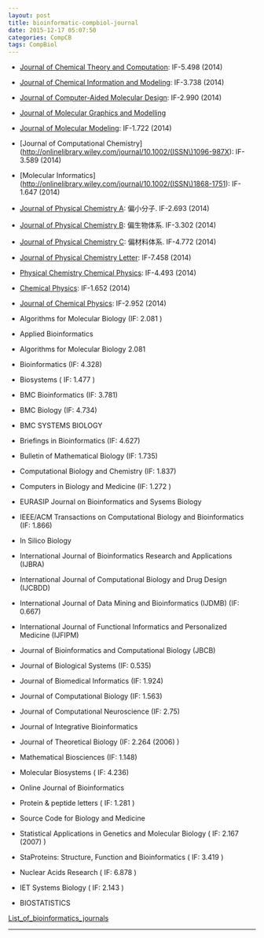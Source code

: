 ```yaml
---
layout: post
title: bioinformatic-compbiol-journal
date: 2015-12-17 05:07:50
categories: CompCB
tags: CompBiol
---
```


* [Journal of Chemical Theory and Computation](http://pubs.acs.org/journal/jctcce): IF-5.498 (2014)
* [Journal of Chemical Information and Modeling](http://pubs.acs.org/journal/jcisd8): IF-3.738 (2014)
* [Journal of Computer-Aided Molecular Design](http://www.springer.com/chemistry/physical+chemistry/journal/10822): IF-2.990 (2014)
* [Journal of Molecular Graphics and Modelling](http://www.sciencedirect.com/science/journal/10933263)
* [Journal of Molecular Modeling](http://link.springer.com/journal/894): IF-1.722 (2014)
* [Journal of Computational Chemistry](http://onlinelibrary.wiley.com/journal/10.1002/(ISSN\)1096-987X): IF-3.589 (2014)
* [Molecular Informatics](http://onlinelibrary.wiley.com/journal/10.1002/(ISSN\)1868-1751): IF-1.647 (2014)
* [Journal of Physical Chemistry A](http://pubs.acs.org/journal/jpcafh): 偏小分子. IF-2.693 (2014) 
* [Journal of Physical Chemistry B](http://pubs.acs.org/journal/jpcbfk): 偏生物体系. IF-3.302 (2014)
* [Journal of Physical Chemistry C](http://pubs.acs.org/journal/jpccck): 偏材料体系. IF-4.772 (2014)
* [Journal of Physical Chemistry Letter](http://pubs.acs.org/journal/jpclcd): IF-7.458 (2014)
* [Physical Chemistry Chemical Physics](http://www.rsc.org/journals-books-databases/about-journals/PCCP/?e=1): IF-4.493 (2014)
* [Chemical Physics](http://www.sciencedirect.com/science/journal/03010104): IF-1.652 (2014)
* [Journal of Chemical Physics](http://scitation.aip.org/content/aip/journal/jcp): IF-2.952 (2014) 


* Algorithms for Molecular Biology (IF: 2.081 )
* Applied Bioinformatics
* Algorithms for Molecular Biology 2.081
* Bioinformatics (IF: 4.328)
* Biosystems  ( IF: 1.477 )
* BMC Bioinformatics (IF: 3.781)
* BMC Biology (IF: 4.734)
* BMC SYSTEMS BIOLOGY
* Briefings in Bioinformatics (IF: 4.627)
* Bulletin of Mathematical Biology (IF: 1.735)
* Computational Biology and Chemistry (IF: 1.837)
* Computers in Biology and Medicine (IF: 1.272 )
* EURASIP Journal on Bioinformatics and Sysems Biology
* IEEE/ACM Transactions on Computational Biology and Bioinformatics (IF: 1.866)
* In Silico Biology
* International Journal of Bioinformatics Research and Applications (IJBRA)
* International Journal of Computational Biology and Drug Design (IJCBDD)
* International Journal of Data Mining and Bioinformatics (IJDMB) (IF: 0.667)
* International Journal of Functional Informatics and Personalized Medicine (IJFIPM)
* Journal of Bioinformatics and Computational Biology (JBCB)
* Journal of Biological Systems (IF: 0.535)
* Journal of Biomedical Informatics (IF: 1.924)
* Journal of Computational Biology (IF: 1.563)
* Journal of Computational Neuroscience (IF: 2.75)
* Journal of Integrative Bioinformatics
* Journal of Theoretical Biology (IF: 2.264 (2006) )
* Mathematical Biosciences (IF: 1.148)
* Molecular Biosystems  ( IF: 4.236)
* Online Journal of Bioinformatics

* Protein & peptide letters ( IF: 1.281 )
* Source Code for Biology and Medicine
* Statistical Applications in Genetics and Molecular Biology ( IF: 2.167 (2007) )
* StaProteins: Structure, Function and Bioinformatics ( IF: 3.419  )
* Nuclear Acids Research ( IF: 6.878  )
* IET Systems Biology ( IF: 2.143 )
* BIOSTATISTICS

[List_of_bioinformatics_journals](https://en.wikipedia.org/wiki/List_of_bioinformatics_journals)



------
